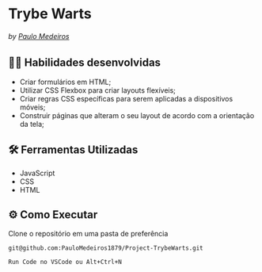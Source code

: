# Trybe Warts
###### by _[Paulo Medeiros](https://www.linkedin.com/in/paulo-medeiros-dev1879/)_

## :man_technologist: Habilidades desenvolvidas

* Criar formulários em HTML;
* Utilizar CSS Flexbox para criar layouts flexíveis;
* Criar regras CSS específicas para serem aplicadas a dispositivos móveis;
* Construir páginas que alteram o seu layout de acordo com a orientação da tela;

## :hammer_and_wrench: Ferramentas Utilizadas

* JavaScript
* CSS
* HTML

## ⚙️ Como Executar
Clone o repositório em uma pasta de preferência

```
git@github.com:PauloMedeiros1879/Project-TrybeWarts.git
```

```
Run Code no VSCode ou Alt+Ctrl+N
```

